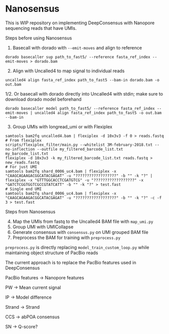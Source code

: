 # Nanosensus

This is WIP repository on implementing DeepConsensus with Nanopore sequencing reads that have UMIs.

Steps before using Nanosensus

1. Basecall with dorado with `--emit-moves` and align to reference
```
dorado basecaller sup path_to_fast5/ --reference fasta_ref_index --emit-moves > dorado.bam
```
2. Align with Uncalled4 to map signal to individual reads
```
uncalled4 align fasta_ref_index path_to_fast5 --bam-in dorado.bam -o out.bam
```
1/2. Or basecall with dorado directly into Uncalled4 with stdin; make sure to download dorado model beforehand
```
dorado basecaller model path_to_fast5/ --reference fasta_ref_index --emit-moves | uncalled4 align fasta_ref_index path_to_fast5 -o out.bam --bam-in
```
3. Group UMIs with longread_umi or with Flexiplex
```
samtools bam2fq uncalled4.bam | flexiplex -d 10x3v3 -f 0 > reads.fastq
# From flexiplex
scripts/flexiplex_filter/main.py --whitelist 3M-february-2018.txt --no-inflection --outfile my_filtered_barcode_list.txt my_barcode_list.txt
flexiplex -d 10x3v3 -k my_filtered_barcode_list.txt reads.fastq > new_reads.fastq
# For just UMI
samtools bam2fq shard_0006_uc4.bam | flexiplex -x "CAAGCAGAAGACGGCATACGAGAT" -u "??????????????????" -b "" -k "?" | flexiplex -x "GTTTGGCACCTCGATGTCG" -u "??????????????????" -x "GATCTCGGTGGTCGCCGTATCATT" -b "" -k "?" > test.fast
# Single end UMI
samtools bam2fq shard_0006_uc4.bam | flexiplex -x "CAAGCAGAAGACGGCATACGAGAT" -u "??????????????????" -b "" -k "?" -c -f 3 > test.fast
```

Steps from Nanosensus

4. Map the UMIs from fastq to the Uncalled4 BAM file with `map_umi.py`
5. Group UMI with UMICollapse
6. Generate consensus with `consensus.py` on UMI grouped BAM file
7. Preprocess the BAM for training with `preprocess.py`

`preprocess.py` is directly replacing `model_train_custom_loop.py` while maintaining object structure of PacBio reads

The current approach is to replace the PacBio features used in DeepConsensus

PacBio features -> Nanopore features

PW -> Mean current signal

IP -> Model difference

Strand -> Strand

CCS -> abPOA consensus

SN -> Q-score?
